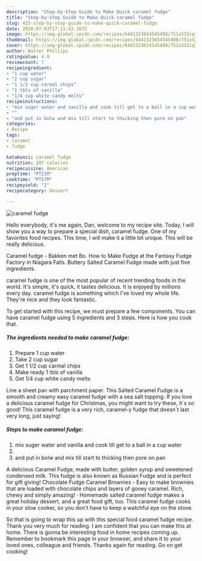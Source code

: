 ```yaml
---
description: "Step-by-Step Guide to Make Quick caramel fudge"
title: "Step-by-Step Guide to Make Quick caramel fudge"
slug: 425-step-by-step-guide-to-make-quick-caramel-fudge
date: 2020-07-03T17:11:43.167Z
image: https://img-global.cpcdn.com/recipes/6441323654545408/751x532cq70/caramel-fudge-recipe-main-photo.jpg
thumbnail: https://img-global.cpcdn.com/recipes/6441323654545408/751x532cq70/caramel-fudge-recipe-main-photo.jpg
cover: https://img-global.cpcdn.com/recipes/6441323654545408/751x532cq70/caramel-fudge-recipe-main-photo.jpg
author: Walter Phillips
ratingvalue: 4.9
reviewcount: 7
recipeingredient:
- "1 cup water"
- "2 cup sugar"
- "1 1/2 cup carmal chips"
- "1 tbls of vanilla"
- "1/4 cup white candy melts"
recipeinstructions:
- "mix suger water and vanilla and cook till get to a ball in a cup water"
- ""
- "and put in bolw and mix till start to thicking then pore on pan"
categories:
- Recipe
tags:
- caramel
- fudge

katakunci: caramel fudge 
nutrition: 207 calories
recipecuisine: American
preptime: "PT21M"
cooktime: "PT57M"
recipeyield: "2"
recipecategory: Dessert

---
```



![caramel fudge](https://img-global.cpcdn.com/recipes/6441323654545408/751x532cq70/caramel-fudge-recipe-main-photo.jpg)

Hello everybody, it's me again, Dan, welcome to my recipe site. Today, I will show you a way to prepare a special dish, caramel fudge. One of my favorites food recipes. This time, I will make it a little bit unique. This will be really delicious.

Caramel fudge - Bakken met Bo. How to Make Fudge at the Fantasy Fudge Factory in Niagara Falls. Buttery Salted Caramel Fudge made with just five ingredients.

caramel fudge is one of the most popular of recent trending foods in the world. It's simple, it's quick, it tastes delicious. It is enjoyed by millions every day. caramel fudge is something which I've loved my whole life. They're nice and they look fantastic.


To get started with this recipe, we must prepare a few components. You can have caramel fudge using 5 ingredients and 3 steps. Here is how you cook that.

<!--inarticleads1-->

##### The ingredients needed to make caramel fudge:

1. Prepare 1 cup water
1. Take 2 cup sugar
1. Get 1 1/2 cup carmal chips
1. Make ready 1 tbls of vanilla
1. Get 1/4 cup white candy melts


Line a sheet pan with parchment paper. This Salted Caramel Fudge is a smooth and creamy easy caramel fudge with a sea salt topping. If you love a delicious caramel fudge for Christmas, you might want to try these, it´s so good! This caramel fudge is a very rich, caramel-y fudge that doesn´t last very long, just saying! 

<!--inarticleads2-->

##### Steps to make caramel fudge:

1. mix suger water and vanilla and cook till get to a ball in a cup water
1. 
1. and put in bolw and mix till start to thicking then pore on pan


A delicious Caramel Fudge, made with butter, golden syrup and sweetened condensed milk. This fudge is also known as Russian Fudge and is perfect for gift giving! Chocolate Fudge Caramel Brownies - Easy to make brownies that are loaded with chocolate chips and layers of gooey caramel. Rich, chewy and simply amazing! · Homemade salted caramel fudge makes a great holiday dessert, and a great food gift, too. This caramel fudge cooks in your slow cooker, so you don&#39;t have to keep a watchful eye on the stove. 

So that is going to wrap this up with this special food caramel fudge recipe. Thank you very much for reading. I am confident that you can make this at home. There is gonna be interesting food in home recipes coming up. Remember to bookmark this page in your browser, and share it to your loved ones, colleague and friends. Thanks again for reading. Go on get cooking!
